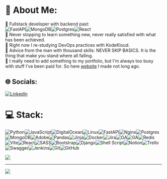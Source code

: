# 💫 About Me:
🔭 Fullstack developer with backend past:<br>![FastAPI](https://img.shields.io/badge/FastAPI-005571?style=for-the-badge&logo=fastapi)![MongoDB](https://img.shields.io/badge/MongoDB-%234ea94b.svg?style=for-the-badge&logo=mongodb&logoColor=white)![Postgres](https://img.shields.io/badge/postgres-%23316192.svg?style=for-the-badge&logo=postgresql&logoColor=white)![React](https://img.shields.io/badge/react-%2320232a.svg?style=for-the-badge&logo=react&logoColor=%2361DAFB) <br>🚀 Never stopping to learn something new, never really satisfied with what has been achieved.<br>🌱 Right now I re-studying DevOps practices with KodeKloud.<br>💬 Advice from the man with thousand skills: NEVER SKIP BASICS. It is the thing that make you stand where all falling.<br>🙈 I really need to add something to my portfolio, but I'm always too busy with stuff I've been paid for. So here [website](https://parok.fun/) I made not long ago.

## 🌐 Socials:
[![LinkedIn](https://img.shields.io/badge/LinkedIn-%230077B5.svg?logo=linkedin&logoColor=white)](https://linkedin.com/in/neveric)

# 💻 Stack:
![Python](https://img.shields.io/badge/python-3670A0?style=for-the-badge&logo=python&logoColor=ffdd54)![JavaScript](https://img.shields.io/badge/javascript-%23323330.svg?style=for-the-badge&logo=javascript&logoColor=%23F7DF1E)![DigitalOcean](https://img.shields.io/badge/DigitalOcean-%230167ff.svg?style=for-the-badge&logo=digitalOcean&logoColor=white)![Linux](https://img.shields.io/badge/Linux-FCC624?style=for-the-badge&logo=linux&logoColor=black)![FastAPI](https://img.shields.io/badge/FastAPI-005571?style=for-the-badge&logo=fastapi)![Nginx](https://img.shields.io/badge/nginx-%23009639.svg?style=for-the-badge&logo=nginx&logoColor=white)![Postgres](https://img.shields.io/badge/postgres-%23316192.svg?style=for-the-badge&logo=postgresql&logoColor=white)![MongoDB](https://img.shields.io/badge/MongoDB-%234ea94b.svg?style=for-the-badge&logo=mongodb&logoColor=white)![Adobe](https://img.shields.io/badge/adobe-%23FF0000.svg?style=for-the-badge&logo=adobe&logoColor=white)![Pandas](https://img.shields.io/badge/pandas-%23150458.svg?style=for-the-badge&logo=pandas&logoColor=white)![Jinja](https://img.shields.io/badge/jinja-white.svg?style=for-the-badge&logo=jinja&logoColor=black)![Docker](https://img.shields.io/badge/docker-%230db7ed.svg?style=for-the-badge&logo=docker&logoColor=white)![Jira](https://img.shields.io/badge/Jira-0052CC?style=for-the-badge&logo=Jira&logoColor=white)![GA](https://img.shields.io/badge/GitHub_Actions-2088FF?style=for-the-badge&logo=github-actions&logoColor=white)![GA](https://img.shields.io/badge/Grafana-F2F4F9?style=for-the-badge&logo=grafana&logoColor=orange&labelColor=F2F4F9)![Redis](https://img.shields.io/badge/redis-%23DD0031.svg?style=for-the-badge&logo=redis&logoColor=white)![Vite](https://img.shields.io/badge/vite-%23646CFF.svg?style=for-the-badge&logo=vite&logoColor=white)![React](https://img.shields.io/badge/react-%2320232a.svg?style=for-the-badge&logo=react&logoColor=%2361DAFB)![SASS](https://img.shields.io/badge/SASS-hotpink.svg?style=for-the-badge&logo=SASS&logoColor=white)![Bootstrap](https://img.shields.io/badge/bootstrap-%23563D7C.svg?style=for-the-badge&logo=bootstrap&logoColor=white)![Django](https://img.shields.io/badge/django-%23092E20.svg?style=for-the-badge&logo=django&logoColor=white)![Shell Script](https://img.shields.io/badge/shell_script-%23121011.svg?style=for-the-badge&logo=gnu-bash&logoColor=white)![Notion](https://img.shields.io/badge/Notion-%23000000.svg?style=for-the-badge&logo=notion&logoColor=white)![Trello](https://img.shields.io/badge/Trello-%23026AA7.svg?style=for-the-badge&logo=Trello&logoColor=white)![Swagger](https://img.shields.io/badge/-Swagger-%23Clojure?style=for-the-badge&logo=swagger&logoColor=white)![Jenkins](https://img.shields.io/badge/jenkins-%232C5263.svg?style=for-the-badge&logo=jenkins&logoColor=white)![Git](https://img.shields.io/badge/git-%23F05033.svg?style=for-the-badge&logo=git&logoColor=white)![GitHub](https://img.shields.io/badge/github-%23121011.svg?style=for-the-badge&logo=github&logoColor=white)
<!-- ![](https://github-readme-stats.vercel.app/api?username=Dalenir&theme=gotham&hide_border=false&include_all_commits=true&count_private=false)<br/>
![](https://github-readme-streak-stats.herokuapp.com/?user=Dalenir&theme=gotham&hide_border=false)<br/> -->
![](https://github-readme-stats.vercel.app/api/top-langs/?username=Dalenir&theme=gotham&hide_border=false&include_all_commits=true&count_private=false&layout=compact)

---
[![](https://visitcount.itsvg.in/api?id=Dalenir&icon=7&color=12)](https://visitcount.itsvg.in)
